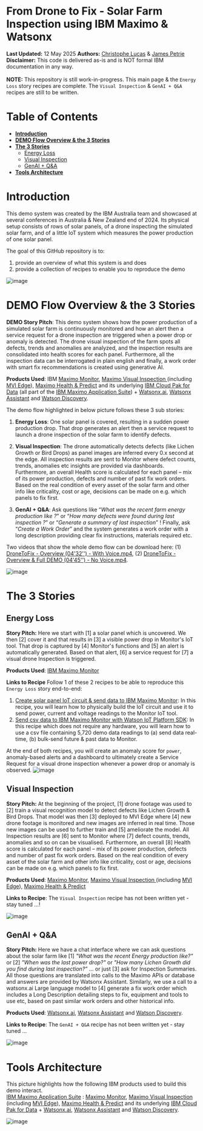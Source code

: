 # From Drone to Fix - Solar Farm Inspection using IBM Maximo & Watsonx
**Last Updated:** 12 May 2025 **Authors:**  <a href="https://www.linkedin.com/in/christophe-lucas-a5abab28/" target="_blank">Christophe Lucas</a> & <a href="https://www.linkedin.com/in/jamesppetrie/" target="_blank">James Petrie </a><br>
**Disclaimer:** This code is delivered as-is and is NOT formal IBM documentation in any way.<br><br>
**NOTE:** This repository is still work-in-progress. This main page & the `Energy Loss` story recipes are complete. The `Visual Inspection` & `GenAI + Q&A` recipes are still to be written. 

# Table of Contents
- [**Introduction**](#intro)
- [**DEMO Flow Overview & the 3 Stories**](#demo)
- [**The 3 Stories**](#stories)
    - [Energy Loss](#energy)
    - [Visual Inspection](#visual)
    - [GenAI + Q&A](#genaiqa)
- [**Tools Architecture**](#tools)

<a id='intro'></a>
# Introduction
This demo system was created by the IBM Australia team and showcased at several conferences in Australia & New Zealand end of 2024. Its physical setup consists of rows of solar panels, of a drone inspecting the simulated solar farm, and of a little IoT system which measures the power production of one solar panel.

The goal of this GitHub repository is to:
1. provide an overview of what this system is and does
2. provide a collection of recipes to enable you to reproduce the demo


![image](/images/DroneToFix-000.jpg)

<a id='demo'></a>
# DEMO Flow Overview & the 3 Stories
**DEMO Story Pitch**: This demo system shows how the power production of a simulated solar farm is continuously monitored and how an alert then a service request for a drone inspection are triggered when a power drop or anomaly is detected. The drone visual inspection of the farm spots all defects, trends and anomalies are analyzed, and the inspection results are consolidated into health scores for each panel. Furthermore, all the inspection data can be interrogated in plain english and finally, a work order with smart fix recommendations is created using generative AI.<br>

**Products Used**: IBM  <a href="https://www.ibm.com/products/maximo/remote-monitoring" target="_blank">Maximo Monitor</a>, 
<a href="https://www.ibm.com/products/maximo/visual-inspection" target="_blank">Maximo Visual Inspection </a> (including
<a href="https://www.ibm.com/docs/en/mas-cd/maximo-vi/continuous-delivery?topic=integrating-maximo-visual-inspection-edge" target="_blank">MVI Edge</a>), 
<a href="https://www.ibm.com/products/maximo/predictive-maintenance" target="_blank">Maximo Health & Predict</a> and
its underlying <a href="https://www.ibm.com/products/cloud-pak-for-data" target="_blank">IBM Cloud Pak for Data</a>
(all part of the <a href="https://www.ibm.com/products/maximo" target="_blank">IBM Maximo Application Suite</a>)
 +
<a href="https://www.ibm.com/products/watsonx-ai" target="_blank">Watsonx.ai</a>,
<a href="https://www.ibm.com/products/watsonx-assistant" target="_blank">Watsonx Assistant</a> and
<a href="https://www.ibm.com/products/watson-discovery" target="_blank">Watson Discovery</a>.


The demo flow highlighted in below picture follows these 3 sub stories:
1. **Energy Loss**: One solar panel is covered, resulting in a sudden power production drop. 
That drop generates an alert then a service request to launch a drone inspection of the solar farm to identify defects.

2. **Visual Inspection**: The drone automatically detects defects (like Lichen Growth or Bird Drops) as panel images are inferred every 0.x second at the edge. 
All inspection results are sent to Monitor where defect counts, trends, anomalies etc insights are provided via dashboards. 
Furthermore, an overall Health score is calculated for each panel – mix of its power production, defects and number of past fix work orders. Based on the real condition of every asset of the solar farm and other info like criticality, cost or age, decisions can be made on e.g.  which panels to fix first.

3. **GenAI + Q&A**: Ask questions like “*What was the recent farm energy production like ?*” or “*How many defects were found during last inspection ?*” or “*Generate a summary of last inspection*” !
Finally, ask “*Create a Work Order*” and the system generates a work order with a long description providing clear fix instructions, materials required etc.

Two videos that show the whole demo flow can be download here: (1) [DroneToFix - Overview (04'32'') - With Voice.mp4](/images/DroneToFix-WithVoice.mp4), (2) [DroneToFix - Overview & Full DEMO (04'45'') - No Voice.mp4](/images/DroneToFix-NoVoice.mp4).

![image](/images/DroneToFix-001.jpg)

<a id='stories'></a>
# The 3 Stories

<a id='energy'></a>
## Energy Loss
**Story Pitch:** Here we start with [1] a solar panel which is uncovered. We then [2] cover it and that results in [3] a visible power drop in Monitor's IoT tool. That drop is captured by [4] Monitor's functions and [5] an alert is automatically generated. Based on that alert, [6] a service request for [7] a visual drone Inspection is triggered.<br>

**Products Used**: <a href="https://www.ibm.com/docs/en/maximo-monitor/continuous-delivery" target="_blank">IBM Maximo Monitor</a><br>

**Links to Recipe**
Follow 1 of these 2 recipes to be able to reproduce this `Energy Loss` story end-to-end:
1. [Create solar panel IoT circuit & send data to IBM Maximo Monitor](/energyloss-circuit/README.md): In this recipe, you will learn how to physically build the IoT circuit and use it to send power, current and voltage readings to the Monitor IoT tool.
2. [Send csv data to IBM Maximo Monitor with Watson IoT Platform SDK](/energyloss-simulated/README.md): In this recipe which does not require any hardware, you will learn how to use a csv file containing 5,720 demo data readings to (a) send data real-time, (b) bulk-send future & past data to Monitor.

At the end of both recipes, you will create an anomaly score for `power`, anomaly-based alerts and a dashboard to ultimately create a Service Request for a visual drone inspection whenever a power drop or anomaly is observed.
![image](/images/DroneToFix-002.jpg)

<a id='visual'></a>
## Visual Inspection
**Story Pitch:** At the beginning of the project, [1] drone footage was used to [2] train a visual recognition model to detect defects like Lichen Growth & Bird Drops.
That model was then [3] deployed to MVI Edge where [4] new drone footage is monitored and new images are inferred in real time. Those new images can be used to further train and [5] ameliorate the model. 
All Inspection results are [6] sent to Monitor where [7] defect counts, trends, anomalies and so on can be visualised. 
Furthermore, an overall [8] Health score is calculated for each panel – mix of its power production, defects and number of past fix work orders. 
Based on the real condition of every asset of the solar farm and other info like criticality, cost or age, decisions can be made on e.g. which panels to fix first.

**Products Used**: <a href="https://www.ibm.com/products/maximo/remote-monitoring" target="_blank">Maximo Monitor</a>, 
<a href="https://www.ibm.com/products/maximo/visual-inspection" target="_blank">Maximo Visual Inspection </a> (including
<a href="https://www.ibm.com/docs/en/mas-cd/maximo-vi/continuous-delivery?topic=integrating-maximo-visual-inspection-edge" target="_blank">MVI Edge</a>), 
<a href="https://www.ibm.com/products/maximo/predictive-maintenance" target="_blank">Maximo Health & Predict</a>

**Links to Recipe**: The `Visual Inspection` recipe has not been written yet - stay tuned ...!

![image](/images/DroneToFix-003.jpg)

<a id='genaiqa'></a>
## GenAI + Q&A
**Story Pitch:** Here we have a chat interface where we can ask questions about the solar farm like [1] *"What was the recent Energy production like?"* or [2] *"When was the last power drop?"* or *"How many Lichen Growth did you find during last inspection?”* ... or just [3] ask for Inspection Summaries. 
All those questions are translated into calls to the Maximo APIs or database and answers are provided by Watsonx Assistant. 
Similarly, we use a call to a watsonx.ai Large language model to [4] generate a fix work order which includes a Long Description detailing steps to fix, equipment and tools to use etc, based on past similar work orders and other historical info.

**Products Used**: <a href="https://www.ibm.com/products/watsonx-ai" target="_blank">Watsonx.ai</a>,
<a href="https://www.ibm.com/products/watsonx-assistant" target="_blank">Watsonx Assistant</a> and
<a href="https://www.ibm.com/products/watson-discovery" target="_blank">Watson Discovery</a>.

**Links to Recipe**: The `GenAI + Q&A` recipe has not been written yet - stay tuned ...

![image](/images/DroneToFix-004.jpg)

<a id='tools'></a>
# Tools Architecture
This picture highlights how the following IBM products used to build this demo interact.<br>
<a href="https://www.ibm.com/products/maximo" target="_blank">IBM Maximo Application Suite</a> : 
<a href="https://www.ibm.com/products/maximo/remote-monitoring" target="_blank">Maximo Monitor</a>, 
<a href="https://www.ibm.com/products/maximo/visual-inspection" target="_blank">Maximo Visual Inspection </a> (including
<a href="https://www.ibm.com/docs/en/mas-cd/maximo-vi/continuous-delivery?topic=integrating-maximo-visual-inspection-edge" target="_blank">MVI Edge</a>), 
<a href="https://www.ibm.com/products/maximo/predictive-maintenance" target="_blank">Maximo Health & Predict</a> and
its underlying <a href="https://www.ibm.com/products/cloud-pak-for-data" target="_blank">IBM Cloud Pak for Data</a>
 +
<a href="https://www.ibm.com/products/watsonx-ai" target="_blank">Watsonx.ai</a>,
<a href="https://www.ibm.com/products/watsonx-assistant" target="_blank">Watsonx Assistant</a> and
<a href="https://www.ibm.com/products/watson-discovery" target="_blank">Watson Discovery</a>.<br>

![image](/images/DroneToFix-005.jpg)
